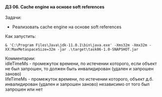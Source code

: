 #### ДЗ 06. Cache engine на основе soft references

Задачи:
- Реализовать cache engine на основе soft references 

Как запустить:
```
& 'C:\Program Files\Java\jdk-11.0.1\bin\java.exe' -Xms32m -Xmx32m -XX:MaxMetaspaceSize=32m -jar .\target\task06-1.0-SNAPSHOT.jar
```

Комментарии: <br>
idleTimeMs - промежуток времени, по истечении которого, если объект не был запрошен, то должен быть инвалидирован (удален и запрошен заново)<br> 
lifeTimeMs - промежуток времени, по истечении которого, объект д.б. инвалидирован (удален и запрошен заново) независимо от того был запрошен или нет<br>

